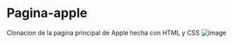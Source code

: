# Pagina-apple
Clonacion de la pagina principal de Apple hecha con HTML y CSS
![image](https://user-images.githubusercontent.com/94995682/157446016-802cf480-6d3c-4b05-9fb6-717693607f20.png)
